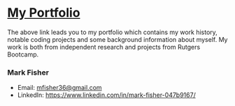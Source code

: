 # [My Portfolio](https://lii41333733.github.io/mark-fisher-portfolio/)

The above link leads you to my portfolio which contains my work history, notable coding projects and some background information about myself. My work is both from independent research and projects from Rutgers Bootcamp.

### Mark Fisher
* Email: mfisher36@gmail.com
* LinkedIn: https://www.linkedin.com/in/mark-fisher-047b9167/
